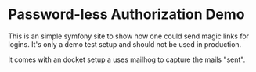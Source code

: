 # Password-less Authorization Demo

This is an simple symfony site to show how one could send magic links for logins. It's 
only a demo test setup and should not be used in production.

It comes with an docket setup a uses mailhog to capture the mails "sent".
